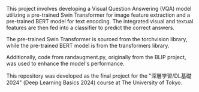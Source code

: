 This project involves developing a Visual Question Answering (VQA) model utilizing a pre-trained Swin Transformer for image feature extraction and a pre-trained BERT model for text encoding. The integrated visual and textual features are then fed into a classifier to predict the correct answers.

The pre-trained Swin Transformer is sourced from the torchvision library, while the pre-trained BERT model is from the transformers library.

Additionally, code from randaugment.py, originally from the BLIP project, was used to enhance the model's performance.

This repository was developed as the final project for the "深層学習/DL基礎 2024" (Deep Learning Basics 2024) course at The University of Tokyo.
